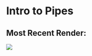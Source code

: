 # Intro to Pipes

## Most Recent Render:
![](https://github.com/hhenrichsen/intro-to-pipes/releases/download/latest/output-big.gif)
